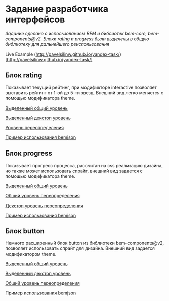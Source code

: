Задание разработчика интерфейсов
================================

*Задание сделано с использованием BEM и библиотек bem-core, bem-components@v2.*
*Блоки rating и progress были выделены в общую библиотеку для дальнейшего реиспользования*

Live Example (http://pavelsilinw.github.io/yandex-task/)[http://pavelsilinw.github.io/yandex-task/]

Блок rating
-----------
Показывает текущий рейтинг, при модификторе interactive позволяет выставить рейтинг от 1-ой до 5-ти звезд. Внешний вид легко меняется с помощью модификатора theme.

[Выделенный общий уровень](https://github.com/pavelsilinw/bem-interface-lib/tree/master/common.blocks/rating)

[Выделенный декстоп уровень](https://github.com/pavelsilinw/bem-interface-lib/tree/master/desktop.blocks/rating)

[Уровень переопределения](https://github.com/pavelsilinw/yandex-task/tree/master/common.blocks/rating)


[Пример использования bemjson](https://github.com/pavelsilinw/yandex-task/blob/master/desktop.bundles/rating/rating.bemjson.js)


Блок progress
-------------
Показывает прогресс процесса, рассчитан на css реализацию дизайна, но также может использовать спрайт, внешний вид задается с помощью модификатора theme.

[Выделенный общий уровень](https://github.com/pavelsilinw/bem-interface-lib/tree/master/common.blocks/progress)

[Обший уровень переопределения](https://github.com/pavelsilinw/yandex-task/tree/master/common.blocks/progress)

[Декстоп уровень переопределения](https://github.com/pavelsilinw/yandex-task/tree/master/desktop.blocks/progress)


[Пример использования bemjson](https://github.com/pavelsilinw/yandex-task/blob/master/desktop.bundles/progress/progress.bemjson.js)


Блок button
-------------
Немного расширенный блок button из библиотеки bem-components@v2, позволяет использовать спрайт для дизайна. Внешний вид задается модификатором theme.

[Выделенный общий уровень](https://github.com/pavelsilinw/bem-interface-lib/tree/master/common.blocks/button)

[Выделенный декстоп уровень](https://github.com/pavelsilinw/bem-interface-lib/tree/master/desktop.blocks/button)

[Обший уровень переопределения](https://github.com/pavelsilinw/yandex-task/tree/master/common.blocks/button)


[Пример использования bemjson](https://github.com/pavelsilinw/yandex-task/blob/master/desktop.bundles/button/button.bemjson.js)